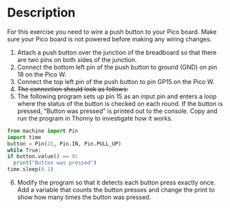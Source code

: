 # Description
For this exercise you need to wire a push button to your Pico board. Make sure your Pico board is not powered before making any wiring changes.
1. Attach a push button over the junction of the breadboard so that there are two pins on both sides of the
junction.
2. Connect the bottom left pin of the push button to ground (GND) on pin 18 on the Pico W.
3. Connect the top left pin of the push button to pin GP15 on the Pico W.
4. ~~The connection should look as follows:~~
5. The following program sets up pin 15 as an input pin and enters a loop where the status of the button is
  checked on each round. If the button is pressed, “Button was pressed” is printed out to the console. Copy
  and run the program in Thonny to investigate how it works.

  ```python
  from machine import Pin
  import time
  button = Pin(15, Pin.IN, Pin.PULL_UP)
  while True:
  if button.value() == 0:
  	print("Button was pressed")
  time.sleep(0.1)
  ```
6. Modify the program so that it detects each button press exactly once. Add a variable that counts the
button presses and change the print to show how many times the button was pressed.
